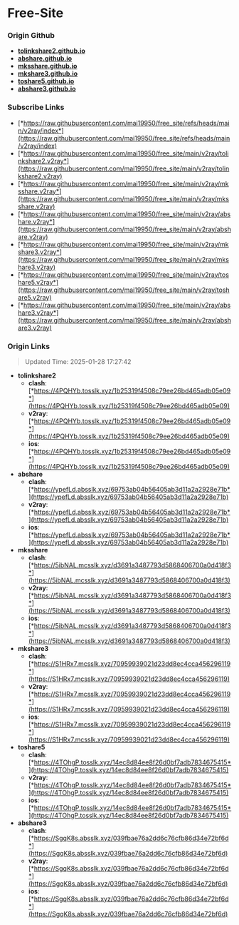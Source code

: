 # Free-Site

### Origin Github

- [**tolinkshare2.github.io**](https://github.com/tolinkshare2/tolinkshare2.github.io)
- [**abshare.github.io**](https://github.com/abshare/abshare.github.io)
- [**mksshare.github.io**](https://github.com/mksshare/mksshare.github.io)
- [**mkshare3.github.io**](https://github.com/mkshare3/mkshare3.github.io)
- [**toshare5.github.io**](https://github.com/toshare5/toshare5.github.io)
- [**abshare3.github.io**](https://github.com/abshare3/abshare3.github.io)

### Subscribe Links

- [*https://raw.githubusercontent.com/mai19950/free_site/refs/heads/main/v2ray/index*](https://raw.githubusercontent.com/mai19950/free_site/refs/heads/main/v2ray/index)
- [*https://raw.githubusercontent.com/mai19950/free_site/main/v2ray/tolinkshare2.v2ray*](https://raw.githubusercontent.com/mai19950/free_site/main/v2ray/tolinkshare2.v2ray)
- [*https://raw.githubusercontent.com/mai19950/free_site/main/v2ray/mksshare.v2ray*](https://raw.githubusercontent.com/mai19950/free_site/main/v2ray/mksshare.v2ray)
- [*https://raw.githubusercontent.com/mai19950/free_site/main/v2ray/abshare.v2ray*](https://raw.githubusercontent.com/mai19950/free_site/main/v2ray/abshare.v2ray)
- [*https://raw.githubusercontent.com/mai19950/free_site/main/v2ray/mkshare3.v2ray*](https://raw.githubusercontent.com/mai19950/free_site/main/v2ray/mkshare3.v2ray)
- [*https://raw.githubusercontent.com/mai19950/free_site/main/v2ray/toshare5.v2ray*](https://raw.githubusercontent.com/mai19950/free_site/main/v2ray/toshare5.v2ray)
- [*https://raw.githubusercontent.com/mai19950/free_site/main/v2ray/abshare3.v2ray*](https://raw.githubusercontent.com/mai19950/free_site/main/v2ray/abshare3.v2ray)

### Origin Links

> Updated Time: 2025-01-28 17:27:42

- **tolinkshare2**
  - **clash**: [*https://4PQHYb.tosslk.xyz/1b25319f4508c79ee26bd465adb05e09*](https://4PQHYb.tosslk.xyz/1b25319f4508c79ee26bd465adb05e09)
  - **v2ray**: [*https://4PQHYb.tosslk.xyz/1b25319f4508c79ee26bd465adb05e09*](https://4PQHYb.tosslk.xyz/1b25319f4508c79ee26bd465adb05e09)
  - **ios**: [*https://4PQHYb.tosslk.xyz/1b25319f4508c79ee26bd465adb05e09*](https://4PQHYb.tosslk.xyz/1b25319f4508c79ee26bd465adb05e09)
- **abshare**
  - **clash**: [*https://ypefLd.absslk.xyz/69753ab04b56405ab3d11a2a2928e71b*](https://ypefLd.absslk.xyz/69753ab04b56405ab3d11a2a2928e71b)
  - **v2ray**: [*https://ypefLd.absslk.xyz/69753ab04b56405ab3d11a2a2928e71b*](https://ypefLd.absslk.xyz/69753ab04b56405ab3d11a2a2928e71b)
  - **ios**: [*https://ypefLd.absslk.xyz/69753ab04b56405ab3d11a2a2928e71b*](https://ypefLd.absslk.xyz/69753ab04b56405ab3d11a2a2928e71b)
- **mksshare**
  - **clash**: [*https://5ibNAL.mcsslk.xyz/d3691a3487793d5868406700a0d418f3*](https://5ibNAL.mcsslk.xyz/d3691a3487793d5868406700a0d418f3)
  - **v2ray**: [*https://5ibNAL.mcsslk.xyz/d3691a3487793d5868406700a0d418f3*](https://5ibNAL.mcsslk.xyz/d3691a3487793d5868406700a0d418f3)
  - **ios**: [*https://5ibNAL.mcsslk.xyz/d3691a3487793d5868406700a0d418f3*](https://5ibNAL.mcsslk.xyz/d3691a3487793d5868406700a0d418f3)
- **mkshare3**
  - **clash**: [*https://S1HRx7.mcsslk.xyz/70959939021d23dd8ec4cca456296119*](https://S1HRx7.mcsslk.xyz/70959939021d23dd8ec4cca456296119)
  - **v2ray**: [*https://S1HRx7.mcsslk.xyz/70959939021d23dd8ec4cca456296119*](https://S1HRx7.mcsslk.xyz/70959939021d23dd8ec4cca456296119)
  - **ios**: [*https://S1HRx7.mcsslk.xyz/70959939021d23dd8ec4cca456296119*](https://S1HRx7.mcsslk.xyz/70959939021d23dd8ec4cca456296119)
- **toshare5**
  - **clash**: [*https://4TOhgP.tosslk.xyz/14ec8d84ee8f26d0bf7adb7834675415*](https://4TOhgP.tosslk.xyz/14ec8d84ee8f26d0bf7adb7834675415)
  - **v2ray**: [*https://4TOhgP.tosslk.xyz/14ec8d84ee8f26d0bf7adb7834675415*](https://4TOhgP.tosslk.xyz/14ec8d84ee8f26d0bf7adb7834675415)
  - **ios**: [*https://4TOhgP.tosslk.xyz/14ec8d84ee8f26d0bf7adb7834675415*](https://4TOhgP.tosslk.xyz/14ec8d84ee8f26d0bf7adb7834675415)
- **abshare3**
  - **clash**: [*https://SgqK8s.absslk.xyz/039fbae76a2dd6c76cfb86d34e72bf6d*](https://SgqK8s.absslk.xyz/039fbae76a2dd6c76cfb86d34e72bf6d)
  - **v2ray**: [*https://SgqK8s.absslk.xyz/039fbae76a2dd6c76cfb86d34e72bf6d*](https://SgqK8s.absslk.xyz/039fbae76a2dd6c76cfb86d34e72bf6d)
  - **ios**: [*https://SgqK8s.absslk.xyz/039fbae76a2dd6c76cfb86d34e72bf6d*](https://SgqK8s.absslk.xyz/039fbae76a2dd6c76cfb86d34e72bf6d)
